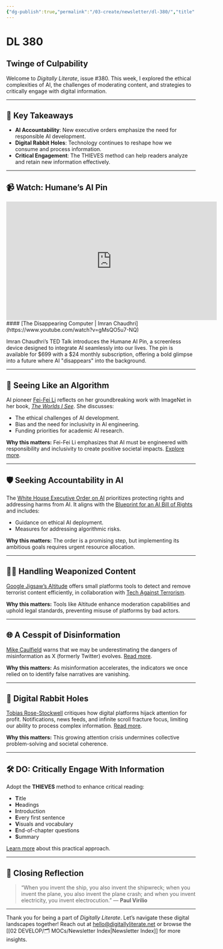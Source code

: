 ```yaml
---
{"dg-publish":true,"permalink":"/03-create/newsletter/dl-380/","title":"Twinge of Culpability","tags":["ai-ethics","content-moderation","disinformation","digital-literacy","AI","ethics","digital-literacy","disinformation","content-moderation"],"created":"2023-11-16","updated":"2023-11-16"}
---
```



# DL 380

## Twinge of Culpability

Welcome to _Digitally Literate_, issue #380. This week, I explored the ethical complexities of AI, the challenges of moderating content, and strategies to critically engage with digital information.

---

## 🔖 Key Takeaways
- **AI Accountability**: New executive orders emphasize the need for responsible AI development.
- **Digital Rabbit Holes**: Technology continues to reshape how we consume and process information.
- **Critical Engagement**: The THIEVES method can help readers analyze and retain new information effectively.

---

## 📹 Watch: Humane’s AI Pin

<iframe width="560" height="315" src="https://www.youtube.com/embed/gMsQO5u7-NQ?si=6jioJc8Pt-Pd_KGq" title="YouTube video player" frameborder="0" allow="accelerometer; autoplay; clipboard-write; encrypted-media; gyroscope; picture-in-picture; web-share" allowfullscreen></iframe>
#### [The Disappearing Computer | Imran Chaudhri](https://www.youtube.com/watch?v=gMsQO5u7-NQ)

Imran Chaudhri’s TED Talk introduces the Humane AI Pin, a screenless device designed to integrate AI seamlessly into our lives. The pin is available for $699 with a $24 monthly subscription, offering a bold glimpse into a future where AI "disappears" into the background.

---

## 🧠 Seeing Like an Algorithm

AI pioneer [Fei-Fei Li](https://en.wikipedia.org/wiki/Fei-Fei_Li) reflects on her groundbreaking work with ImageNet in her book, [_The Worlds I See_](https://www.amazon.com/Worlds-See-Curiosity-Exploration-Discovery-ebook/dp/B0BPQSLVL6). She discusses:
- The ethical challenges of AI development.
- Bias and the need for inclusivity in AI engineering.
- Funding priorities for academic AI research.

**Why this matters:** Fei-Fei Li emphasizes that AI must be engineered with responsibility and inclusivity to create positive societal impacts. [Explore more](https://archive.ph/K1kkH).

---

## 🛡️ Seeking Accountability in AI

The [White House Executive Order on AI](https://datasociety.us7.list-manage.com/track/click?u=00b33d1beca407762446037f0&id=3a3ed20dd9&e=7f021e3135) prioritizes protecting rights and addressing harms from AI. It aligns with the [Blueprint for an AI Bill of Rights](https://datasociety.us7.list-manage.com/track/click?u=00b33d1beca407762446037f0&id=a1fba3dab5&e=7f021e3135) and includes:
- Guidance on ethical AI deployment.
- Measures for addressing algorithmic risks.

**Why this matters:** The order is a promising step, but implementing its ambitious goals requires urgent resource allocation.

---

## 🕵️‍♀️ Handling Weaponized Content

[Google Jigsaw’s Altitude](https://altitude.withgoogle.com/) offers small platforms tools to detect and remove terrorist content efficiently, in collaboration with [Tech Against Terrorism](https://techagainstterrorism.org/home).

**Why this matters:** Tools like Altitude enhance moderation capabilities and uphold legal standards, preventing misuse of platforms by bad actors.

---

## 🌐 A Cesspit of Disinformation

[Mike Caulfield](https://hapgood.us/) warns that we may be underestimating the dangers of misinformation as X (formerly Twitter) evolves. [Read more](https://www.nature.com/articles/d41586-023-03483-8).

**Why this matters:** As misinformation accelerates, the indicators we once relied on to identify false narratives are vanishing.

---

## 🐇 Digital Rabbit Holes

[Tobias Rose-Stockwell](https://tobias.cc/) critiques how digital platforms hijack attention for profit. Notifications, news feeds, and infinite scroll fracture focus, limiting our ability to process complex information. [Read more](https://lithub.com/reconstructing-our-attention-in-the-era-of-infinite-digital-rabbit-holes).

**Why this matters:** This growing attention crisis undermines collective problem-solving and societal coherence.

---

## 🛠️ DO: Critically Engage With Information

Adopt the **THIEVES** method to enhance critical reading:
- **T**itle
- **H**eadings
- **I**ntroduction
- **E**very first sentence
- **V**isuals and vocabulary
- **E**nd-of-chapter questions
- **S**ummary

[Learn more](https://lifehacker.com/use-the-thieves-technique-to-remember-what-you-read-1850834800) about this practical approach.

---

## 🌟 Closing Reflection

> “When you invent the ship, you also invent the shipwreck; when you invent the plane, you also invent the plane crash; and when you invent electricity, you invent electrocution.” — **Paul Virilio**

---

Thank you for being a part of _Digitally Literate_. Let’s navigate these digital landscapes together! Reach out at hello@digitallyliterate.net or browse the [[02 DEVELOP/🗂️ MOCs/Newsletter Index\|Newsletter Index]] for more insights.

